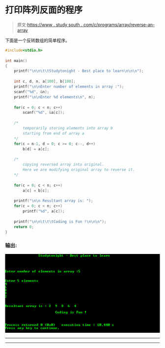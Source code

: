 # 打印阵列反面的程序

> 原文:[https://www . study south . com/c/programs/array/reverse-an-array](https://www.studytonight.com/c/programs/array/reverse-an-array)

下面是一个反转数组的简单程序。

```cpp
#include<stdio.h>

int main()
{
    printf("\n\n\t\tStudytonight - Best place to learn\n\n\n");

    int c, d, n, a[100], b[100];
    printf("\n\nEnter number of elements in array :");
    scanf("%d", &n);
    printf("\n\nEnter %d elements\n", n);

    for(c = 0; c < n; c++)
        scanf("%d", &a[c]);

    /*
        temporarily storing elements into array b 
        starting from end of array a
    */
    for(c = n-1, d = 0; c >= 0; c--, d++)
        b[d] = a[c];

    /*
        copying reversed array into original.
        Here we are modifying original array to reverse it.
    */

    for(c = 0; c < n; c++)
        a[c] = b[c];

    printf("\n\n Resultant array is: ");
    for(c = 0; c < n; c++)
        printf("%d", a[c]);

    printf("\n\n\t\t\tCoding is Fun !\n\n\n");
    return 0;
}
```

### 输出:

![Program to reverse an Array in C](img/39523770d7616ffb6364bd500b7973e4.png)

* * *

* * *